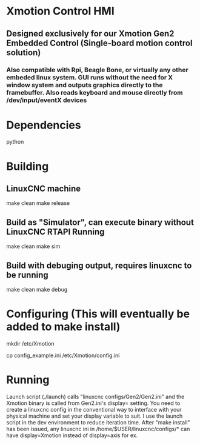 # Xmotion Control HMI
## Designed exclusively for our Xmotion Gen2 Embedded Control (Single-board motion control solution)
### Also compatible with Rpi, Beagle Bone, or virtually any other embeded linux system. GUI runs without the need for X window system and outputs graphics directly to the framebuffer. Also reads keyboard and mouse directly from /dev/input/eventX devices

# Dependencies
python

# Building
## LinuxCNC machine
make clean
make release

## Build as "Simulator", can execute binary without LinuxCNC RTAPI Running
make clean
make sim

## Build with debuging output, requires linuxcnc to be running
make clean
make debug

# Configuring (This will eventually be added to make install)
mkdir /etc/Xmotion

cp config_example.ini /etc/Xmotion/config.ini

# Running
Launch script (./launch) calls "linuxcnc configs/Gen2/Gen2.ini" and the Xmotion binary is called from Gen2.ini's display= setting. You need to create a linuxcnc config in the conventional way to interface with your physical machine and set your display variable to suit. I use the launch script in the dev environment to reduce iteration time. After "make install" has been issued, any linuxcnc ini in /home/$USER/linuxcnc/configs/* can have display=Xmotion instead of display=axis for ex.
